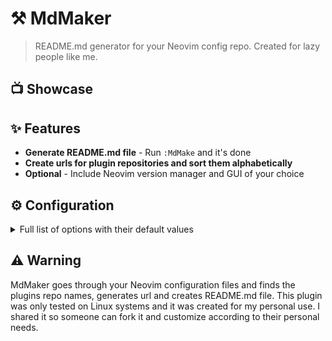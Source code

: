 # ⚒️ MdMaker
>README.md generator for your Neovim config repo. Created for lazy people like me.

## 📺 Showcase

## ✨ Features
* **Generate README.md file** - Run `:MdMake` and it's done
* **Create urls for plugin repositories and sort them alphabetically**
* **Optional** - Include Neovim version manager and GUI of your choice

## ⚙ Configuration

<details>
<summary>Full list of options with their default values</summary>

```lua
{
    nvim_dir = "~/.config/nvim/",
    output = "~/.config/nvim/README.md",
    package_maganer = "folke/lazy.nvim",
    -- NOTE: curl is required if enable_url_check is set to true
    enable_url_check = false, -- greatly slows down neovim for few seconds, use it when you REALLY need it
    -- if you don't want any of the following fields, set them to ""
    title = "Neovim configuration",
    version_manager = { name = "", url = "" },
    gui = { name = "", url = "" },
}

```

</details>

## ⚠️ Warning
MdMaker goes through your Neovim configuration files and finds the plugins repo names, generates url and creates README.md file.
This plugin was only tested on Linux systems and it was created for my personal use.
I shared it so someone can fork it and customize according to their personal needs.
